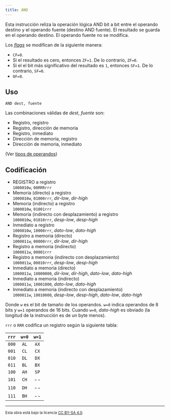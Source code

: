 ```yaml
---
title: AND
---
```


Esta instrucción reliza la operación lógica AND bit a bit entre el operando destino y el operando fuente (destino AND fuente). El resultado se guarda en el operando destino. El operando fuente no se modifica.

Los [_flags_](/cpu/#flags) se modifican de la siguiente manera:

- `CF=0`.
- Si el resultado es cero, entonces `ZF=1`. De lo contrario, `ZF=0`.
- Si el el bit más significativo del resultado es `1`, entonces `SF=1`. De lo contrario, `SF=0`.
- `OF=0`.

## Uso

```vonsim
AND dest, fuente
```

Las combinaciones válidas de _dest_, _fuente_ son:

- Registro, registro
- Registro, dirección de memoria
- Registro, inmediato
- Dirección de memoria, registro
- Dirección de memoria, inmediato

(Ver [tipos de operandos](/cpu/assembly/#operandos))

## Codificación

- REGISTRO a registro  
  `1000010w`, `00RRRrrr`
- Memoria (directo) a registro  
  `1000010w`, `01000rrr`, _dir-low_, _dir-high_
- Memoria (indirecto) a registro  
  `1000010w`, `01001rrr`
- Memoria (indirecto con desplazamiento) a registro  
  `1000010w`, `01010rrr`, _desp-low_, _desp-high_
- Inmediato a registro  
  `1000010w`, `10000rrr`, _dato-low_, _dato-high_
- Registro a memoria (directo)  
  `1000011w`, `00000rrr`, _dir-low_, _dir-high_
- Registro a memoria (indirecto)  
  `1000011w`, `00001rrr`
- Registro a memoria (indirecto con desplazamiento)  
  `1000011w`, `00010rrr`, _desp-low_, _desp-high_
- Inmediato a memoria (directo)  
  `1000011w`, `10000000`, _dir-low_, _dir-high_, _dato-low_, _dato-high_
- Inmediato a memoria (indirecto)  
  `1000011w`, `10001000`, _dato-low_, _dato-high_
- Inmediato a memoria (indirecto con desplazamiento)  
  `1000011w`, `10010000`, _desp-low_, _desp-high_, _dato-low_, _dato-high_

Donde `w` es el bit de tamaño de los operandos. `w=0` indica operandos de 8 bits y `w=1` operandos de 16 bits. Cuando `w=0`, _dato-high_ es obviado (la longitud de la instrucción es de un byte menos).

`rrr` o `RRR` codifica un registro según la siguiente tabla:

| `rrr` | `w=0` | `w=1` |
| :---: | :---: | :---: |
| `000` | `AL`  | `AX`  |
| `001` | `CL`  | `CX`  |
| `010` | `DL`  | `DX`  |
| `011` | `BL`  | `BX`  |
| `100` | `AH`  | `SP`  |
| `101` | `CH`  |  --   |
| `110` | `DH`  |  --   |
| `111` | `BH`  |  --   |

---

<small>Esta obra está bajo la licencia <a target="_blank" rel="license noopener noreferrer" href="http://creativecommons.org/licenses/by-sa/4.0/">CC BY-SA 4.0</a>.</small>

